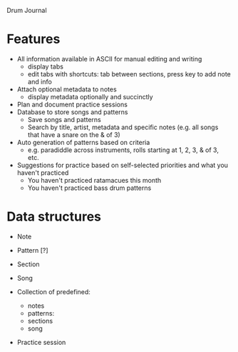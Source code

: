 Drum Journal

# Features

* All information available in ASCII for manual editing and writing
    * display tabs
    * edit tabs with shortcuts: tab between sections, press key to add note and info
* Attach optional metadata to notes
    * display metadata optionally and succinctly
* Plan and document practice sessions
* Database to store songs and patterns
    * Save songs and patterns
    * Search by title, artist, metadata and specific notes (e.g. all songs that have a snare on the & of 3)
* Auto generation of patterns based on criteria
    * e.g. paradiddle across instruments, rolls starting at 1, 2, 3, & of 3, etc.
* Suggestions for practice based on self-selected priorities and what you haven't practiced
    * You haven't practiced ratamacues this month
    * You haven't practiced bass drum patterns


# Data structures

* Note
* Pattern [?]
* Section
* Song

* Collection of predefined:
    * notes
    * patterns: 
    * sections
    * song

* Practice session
